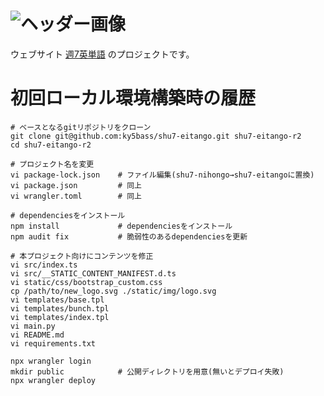 # ![ヘッダー画像](https://raw.githubusercontent.com/ky5bass/shu7-eitango/refs/heads/main/docs/img/header.svg)

ウェブサイト [週7英単語](https://shu7-eitango.com) のプロジェクトです。

# 初回ローカル環境構築時の履歴

```shell
# ベースとなるgitリポジトリをクローン
git clone git@github.com:ky5bass/shu7-eitango.git shu7-eitango-r2
cd shu7-eitango-r2

# プロジェクト名を変更
vi package-lock.json    # ファイル編集(shu7-nihongo→shu7-eitangoに置換)
vi package.json         # 同上
vi wrangler.toml        # 同上

# dependenciesをインストール
npm install             # dependenciesをインストール
npm audit fix           # 脆弱性のあるdependenciesを更新

# 本プロジェクト向けにコンテンツを修正
vi src/index.ts
vi src/__STATIC_CONTENT_MANIFEST.d.ts
vi static/css/bootstrap_custom.css
cp /path/to/new_logo.svg ./static/img/logo.svg
vi templates/base.tpl
vi templates/bunch.tpl
vi templates/index.tpl
vi main.py
vi README.md
vi requirements.txt

npx wrangler login
mkdir public            # 公開ディレクトリを用意(無いとデプロイ失敗)
npx wrangler deploy
```